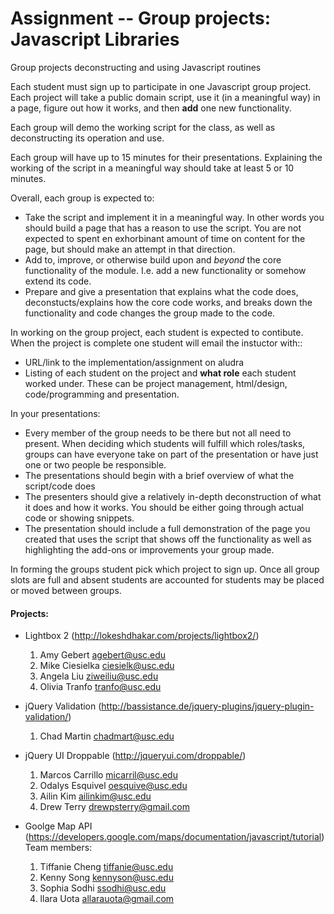 Assignment --  Group projects: Javascript Libraries
============
Group projects deconstructing and using Javascript routines

Each student must sign up to participate in one Javascript group project. Each project will take a public domain script, use it (in a meaningful way) in a page, figure out how it works, and then __add__ one new functionality.

Each group will demo the working script for the class, as well as deconstructing its operation and use.

Each group will have up to 15 minutes for their presentations. Explaining the working of the script in a meaningful way should take at least 5 or 10 minutes.

Overall, each group is expected to:
*	Take the script and implement it in a meaningful way. In other words you should build a page that has a reason to use the script. You are not expected to spent en exhorbinant amount of time on content for the page, but should make an attempt in that direction.
*	Add to, improve, or otherwise build upon and _beyond_ the core functionality of the module. I.e. add a new functionality or somehow extend its code.
*	Prepare and give a presentation that explains what the code does, deconstucts/explains how the core code works, and breaks down the functionality and code changes the group made to the code.

In working on the group project, each student is expected to contibute. When the project is complete one student will email the instuctor with::
*	URL/link to the implementation/assignment on aludra
*	Listing of each student on the project and __what role__ each student worked under. These can be project management, html/design, code/programming and presentation.

In your presentations:
*	Every member of the group needs to be there but not all need to present. When deciding which students will fulfill which roles/tasks, groups can have everyone take on part of the presentation or have just one or two people be responsible.
*	The presentations should begin with a brief overview of what the script/code does
*	The presenters should give a relatively in-depth deconstruction of what it does and how it works. You should be either going through actual code or showing snippets.
*	The presentation should include a full demonstration of the page you created that uses the script that shows off the functionality as well as highlighting the add-ons or improvements your group made.

In forming the groups student pick which project to sign up. Once all group slots are full and absent students are accounted for students may be placed or moved between groups.

#### Projects:
*	Lightbox 2 (http://lokeshdhakar.com/projects/lightbox2/)
	1.	Amy Gebert	agebert@usc.edu
	1.	Mike Ciesielka	ciesielk@usc.edu
	1.	Angela Liu	ziweiliu@usc.edu
	1.	Olivia Tranfo 	tranfo@usc.edu
		

*	jQuery Validation (http://bassistance.de/jquery-plugins/jquery-plugin-validation/)
	1. 	Chad Martin	chadmart@usc.edu
		
*	jQuery UI Droppable (http://jqueryui.com/droppable/)
	1.	Marcos Carrillo	micarril@usc.edu
	1.	Odalys Esquivel	oesquive@usc.edu
	1.	Ailin Kim	ailinkim@usc.edu
	1.	Drew Terry	drewpsterry@gmail.com

*	Goolge Map API (https://developers.google.com/maps/documentation/javascript/tutorial)
	Team members:  
	1.	Tiffanie Cheng	tiffanie@usc.edu
	1.	Kenny Song	kennyson@usc.edu
	1.	Sophia Sodhi	ssodhi@usc.edu
	1.	llara Uota	allarauota@gmail.com
